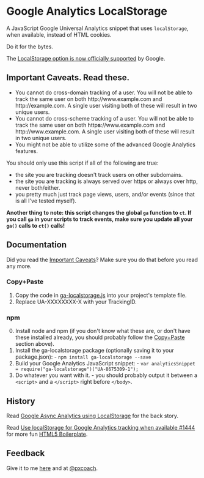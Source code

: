 # Google Analytics LocalStorage

A JavaScript Google Universal Analytics snippet that uses `localStorage`, when available, instead of HTML cookies.

Do it for the bytes.

The [LocalStorage option is now officially supported](https://developers.google.com/analytics/devguides/collection/analyticsjs/cookies-user-id#using_localstorage_to_store_the_client_id) by Google.

## Important Caveats. Read these.

 * You cannot do cross-domain tracking of a user. You will not be able to track the same user on both http﻿://w﻿ww.e﻿xample.com and http﻿://e﻿xample.com. A single user visiting both of these will result in two unique users.
 * You cannot do cross-scheme tracking of a user. You will not be able to track the same user on both http**s**://w﻿ww.e﻿xample.com and http﻿://w﻿ww.e﻿xample.com. A single user visiting both of these will result in two unique users.
 * You might not be able to utilize some of the advanced Google Analytics features.

You should only use this script if all of the following are true:

 * the site you are tracking doesn't track users on other subdomains.
 * the site you are tracking is always served over https or always over http, never both/either.
 * you pretty much just track page views, users, and/or events (since that is all I've tested myself).
 
 
**Another thing to note: this script changes the global `ga` function to `ct`. If you call `ga` in your scripts to track events, make sure you update all your `ga()` calls to `ct()` calls!**

## Documentation

Did you read the [Important Caveats](#user-content-important-caveats-read-these)? Make sure you do that before you read any more.

### Copy+Paste

 1. Copy the code in [ga-localstorage.js](https://raw.githubusercontent.com/davidmurdoch/ga-localstorage/ga-localstorage.js) into your project's template file.
 2. Replace UA-XXXXXXXX-X with your TrackingID.

### npm

  0. Install node and npm (if you don't know what these are, or don't have these installed already, you should probably follow the [Copy+Paste](#user-content-copypaste) section above).
  1. Install the ga-localstorage package (optionally saving it to your package.json):
    - `npm install ga-localstorage --save`
  3. Build your Google Analytics JavaScript snippet:
    - `var analyticsSnippet = require("ga-localstorage")("UA-8675309-1");`
  4. Do whatever you want with it.
    - you should probably output it between a `<script>` and a `</script>` right before `</body>`.

## History ##

Read [Google Async Analytics using LocalStorage](https://davidmurdoch.com/2014/09/22/google-async-analytics-using-localstorage/) for the back story.

Read [Use localStorage for Google Analytics tracking when available #1444](https://github.com/h5bp/html5-boilerplate/issues/1444) for more fun [HTML5 Boilerplate](http://html5boilerplate.com/).

## Feedback ##

Give it to me [here](https://github.com/davidmurdoch/ga-localstorage/issues) and at [@pxcoach](https://twitter.com/pxcoach).
